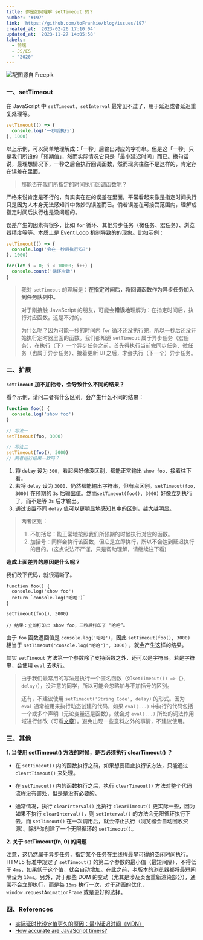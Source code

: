 ```yaml
---
title: 你是如何理解 setTimeout 的？
number: '#197'
link: 'https://github.com/toFrankie/blog/issues/197'
created_at: '2023-02-26 17:10:04'
updated_at: '2023-11-27 14:05:58'
labels:
  - 前端
  - JS/ES
  - '2020'
---
```

![配图源自 Freepik](https://upload-images.jianshu.io/upload_images/5128488-efd1b7b4a20b1621.jpeg?imageMogr2/auto-orient/strip%7CimageView2/2/w/1240)

### 一、setTimeout

在 JavaScript 中 `setTimeout`、`setInterval` 最常见不过了，用于延迟或者延迟重复处理等。

```js
setTimeout(() => {
  console.log('一秒后执行')
}, 1000)
```

以上示例，可以简单地理解成：「一秒」后输出对应的字符串。但是这「一秒」只是我们所设的「预期值」，然而实际情况它只是「最小延迟时间」而已。换句话说，最理想情况下，一秒之后会执行回调函数，然而现实往往不是这样的，肯定存在误差在里面。

> 那能否在我们所指定的时间执行回调函数呢？

严格来说肯定是不行的，有实实在在的误差在里面，平常看起来像是指定时间执行只是因为人本身无法感知其中微妙的误差而已。倘若误差在可接受范围内，理解成指定时间后执行也是没问题的。

误差产生的因素有很多，比如 `for` 循环、其他异步任务（微任务、宏任务）、浏览器精度等等。本质上是 [Event Loop 机制](https://www.jianshu.com/p/350a054c9562)导致的的现象。比如示例：

```js
setTimeout(() => {
  console.log('会在一秒后执行吗?')
}, 1000)

for(let i = 0; i < 10000; i++) {
  console.count('循环次数')
}
```

> 我对 `setTimeout` 的理解是：**在指定时间后，将回调函数作为异步任务加入到任务队列中。**
>
> 对于刚接触 JavaScript 的朋友，可能会**错误地**理解为：在指定时间后，执行对应函数。这是不对的。
>
> 为什么呢？因为可能一秒的时间内 `for` 循环还没执行完，所以一秒后还没开始执行定时器里面的函数。我们都知道 `setTimeout` 属于异步任务（宏任务），在执行（下）一个异步任务之前，首先得执行当前完同步任务、微任务（也属于异步任务）、接着更新 UI 之后，才会执行（下一个）异步任务。

### 二、扩展
**`setTimeout` 加不加括号，会导致什么不同的结果？**

看个示例，请问二者有什么区别，会产生什么不同的结果：

```js
function foo() {
  console.log('show foo')
}

// 写法一
setTimeout(foo, 3000)

// 写法二
setTimeout(foo(), 3000)
// 两者运行结果一致吗？
```
1. 将 `delay` 设为 `300`，看起来好像没区别，都能正常输出 `show foo`，接着往下看。
2. 若将 `delay` 设为 `3000`，仍然都能输出字符串，但有点区别。`setTimeout(foo, 3000)` 在预期的 `3s` 后输出值。然而`setTimeout(foo(), 3000)` 好像立刻执行了，而不是等 `3s` 后才输出。
3. 通过设置不同 `delay` 值可以更明显地感知其中的区别，越大越明显。

> 两者区别：
> 1. 不加括号：能正常地按照我们所预期的时候执行对应的函数。
> 2. 加括号：同样会执行该函数，但它是立即执行，所以不会达到延迟执行的目的。(这点说法不严谨，只是帮助理解，请继续往下看)

**造成上面差异的原因是什么呢？**

我们改下代码，就很清晰了。
```
function foo() {
  console.log('show foo')
  return `console.log('哈哈')`
}

setTimeout(foo(), 3000)

// 结果：立即打印出 show foo，三秒后打印了 “哈哈”。
```

由于 `foo` 函数返回值是 `console.log('哈哈')`，因此 `setTimeout(foo(), 3000)` 相当于 `setTimeout('console.log("哈哈")', 3000)` ，就会产生这样的结果。

其实 `setTimeout` 方法第一个参数除了支持函数之外，还可以是字符串。若是字符串，会使用  `eval` 去执行。
> 由于我们最常用的写法是执行一个匿名函数（如`setTimeout(() => {}, delay)`），没注意的同学，所以可能会忽略加与不加括号的区别。
> 
> 还有，不建议使用 `setTimeout('String Code', delay)` 的形式。因为 `eval` 通常被用来执行动态创建的代码，如果 `eval(...)` 中执行的代码包括一个或多个声明（无论变量还是函数），就会对 `eval(...)` 所处的词法作用域进行修改（可看[文章](https://www.jianshu.com/p/12e9b0edcd31)）。避免出现一些意料之外的事情，不建议使用。

### 三、其他

**1. 当使用 setTimeout() 方法的时候，是否必须执行 clearTimeout() ？**
* 在 `setTimeout()` 内的函数执行之前，如果想要阻止执行该方法，只能通过 `cleartTimeout()` 来处理。

* 在 `setTimeout()` 内的函数执行之后，执行 `clearTimeout()` 方法对整个代码流程没有害处，但是是没有必要的。

* 通常情况，执行 `clearInterval()` 比执行 `clearTimeout()` 更实际一些，因为如果不执行 `clearInterval()`，则 `setInterval()` 的方法会无限循环执行下去。而 `setTimeout()` 在一次调用后，就会停止执行（浏览器会自动回收资源）。除非你创建了一个无限循环的 `setTimeout()`。

**2. 关于 setTimeout(fn, 0) 的问题**

注意，这仍然属于异步任务，指定某个任务在主线程最早可得的空闲时间执行。HTML5 标准中规定了 `setTimeout()` 的第二个参数的最小值（最短间隔），不得低于 `4ms`，如果低于这个值，就会自动增加。在此之前，老版本的浏览器都将最短间隔设为 `10ms`。另外，对于那些 DOM 的变动（尤其是涉及页面重新渲染部分），通常不会立即执行，而是每 `16ms` 执行一次，对于动画的优化，`window.requestAnimationFrame` 或是更好的选择。

### 四、References
* [实际延时比设定值更久的原因：最小延迟时间（MDN）](https://developer.mozilla.org/zh-CN/docs/Web/API/WindowOrWorkerGlobalScope/setTimeout#实际延时比设定值更久的原因：最小延迟时间)
* [How accurate are JavaScript timers?](https://www.quora.com/How-accurate-are-JavaScript-timers)
